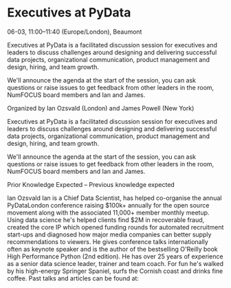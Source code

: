 # Executives at PyData

06-03, 11:00–11:40 (Europe/London), Beaumont 

Executives at PyData is a facilitated discussion session for executives and leaders to discuss challenges around designing and delivering successful data projects, organizational communication, product management and design, hiring, and team growth.

We'll announce the agenda at the start of the session, you can ask questions or raise issues to get feedback from other leaders in the room, NumFOCUS board members and Ian and James.

Organized by Ian Ozsvald (London) and James Powell (New York)

Executives at PyData is a facilitated discussion session for executives and leaders to discuss challenges around designing and delivering successful data projects, organizational communication, product management and design, hiring, and team growth.

We'll announce the agenda at the start of the session, you can ask questions or raise issues to get feedback from other leaders in the room, NumFOCUS board members and Ian and James.

Prior Knowledge Expected –
Previous knowledge expected


Ian Ozsvald
Ian is a Chief Data Scientist, has helped co-organise the annual PyDataLondon conference raising $100k+ annually for the open source movement along with the associated 11,000+ member monthly meetup. Using data science he's helped clients find $2M in recoverable fraud, created the core IP which opened funding rounds for automated recruitment start-ups and diagnosed how major media companies can better supply recommendations to viewers. He gives conference talks internationally often as keynote speaker and is the author of the bestselling O'Reilly book High Performance Python (2nd edition). He has over 25 years of experience as a senior data science leader, trainer and team coach. For fun he's walked by his high-energy Springer Spaniel, surfs the Cornish coast and drinks fine coffee. Past talks and articles can be found at:
